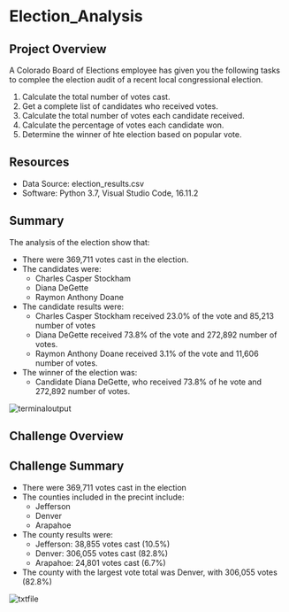 # Election_Analysis
## Project Overview
A Colorado Board of Elections employee has given you the following tasks to complee the election audit of a recent local congressional election.

1. Calculate the total number of votes cast.
2. Get a complete list of candidates who received votes.
3. Calculate the total number of votes each candidate received.
4. Calculate the percentage of votes each candidate won.
5. Determine the winner of hte election based on popular vote.

## Resources
- Data Source: election_results.csv
- Software: Python 3.7, Visual Studio Code, 16.11.2

## Summary
The analysis of the election show that:
- There were 369,711 votes cast in the election.
- The candidates were:
  - Charles Casper Stockham
  - Diana DeGette
  - Raymon Anthony Doane
- The candidate results were:
  - Charles Casper Stockham received 23.0% of the vote and 85,213 number of votes
  - Diana DeGette received 73.8% of the vote and 272,892 number of votes.
  - Raymon Anthony Doane received 3.1% of the vote and 11,606 number of votes.
- The winner of the election was:
  - Candidate Diana DeGette, who received 73.8% of he vote and 272,892 number of votes.

![terminaloutput](https://user-images.githubusercontent.com/88443672/132582325-c0db3d9f-ce84-4bba-93f1-5b69d497050e.png)

## Challenge Overview

## Challenge Summary
- There were 369,711 votes cast in the election
- The counties included in the precint include:
  - Jefferson
  - Denver
  - Arapahoe
- The county results were:
   - Jefferson: 38,855 votes cast (10.5%)
   - Denver: 306,055 votes cast (82.8%)
   - Arapahoe: 24,801 votes cast (6.7%)
- The county with the largest vote total was Denver, with 306,055 votes (82.8%)

![txtfile](https://user-images.githubusercontent.com/88443672/132582338-9a0e79c6-8a59-4eb9-aa29-cc26f0f7a1d1.png)

